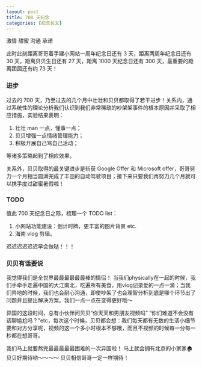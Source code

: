 ```yaml
---
layout: post
title: 700 天纪念
categories: [纪念长文]
---
```


激情 甜蜜 沟通 承诺<abs>

此时此刻距离哥哥着手建小网站一周年纪念日还有 3 天，距离两周年纪念日还有 30 天，距离贝贝生日还有 27 天，距离 1000 天纪念日还有 300 天，最重要的距离团圆还有约 73 天！
  
### 进步
  
过去的 700 天，乃至过去的几个月中壮壮和贝贝都取得了若干进步！关系内，通过系统性的理论分析我们认识到我们非常稀疏的吵架架事件的根本原因并采取了相应措施，实验结果表明：

1. 壮壮 man 一点，懂事一点；
2. 贝贝增强一点情绪管理能力；
3. 积极开展自己骂自己活动；
  
等诸多策略起到了相应效果。

关系外，贝贝取得的最关键进步是斩获 Google Offer 和 Microsoft offer，哥哥努力一个月相当圆满完成了丰田的自动驾驶项目；接下来只要我们再努力几个月就可以携手度过甜蜜暑假啦！
  
### TODO
  
值此 700 天纪念日之际，梳理一个 TODO list：
  
1. 小网站功能建设：倒计时牌，更丰富的图片背景 etc.
2. 海南 vlog 剪辑。
  
迟迟迟迟迟迟早会做哒！！！

  
  ### 贝贝有话要说
  
  我觉得我们是全世界最最最最最最棒的情侣！ 当我们physically在一起的时候，我们手牵手走遍中国的大江南北，吃遍所有美食，用vlog记录爱的一点一滴；当我们异地的时候，我们也会耐心沟通，即使吵架了也会理智分析到底是哪个环节出了问题并且提出解决方案。我们一点一点在变得更好哦～
  
  异国的这段时间，总有小伙伴问贝贝“你天天和男朋友视频吗” “你们难道不会没有话聊尴尬吗？”etc，每次这个时候，贝贝都会想：我们每天都有无数的生活小细节要和对方分享呢，视频的这一个多小时根本不够哦，而且不视频的时候每一分每一秒都在想哥哥。
  
  我们马上就要熬完最最最最最困难的一次异国啦！ 马上就会拥有北京的小家家🏠 贝贝好期待哟～～～～ 贝贝相信哥哥一定一样期待！

